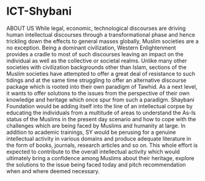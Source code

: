 # ICT-Shybani
ABOUT US  While legal, economic, technological discourses are driving human intellectual discourses through a transformational phase and hence trickling down the effects to general masses globally, Muslim societies are a no exception. Being a dominant civilization, Western Enlightenment provides a cradle to most of such discourses leaving an impact on the individual as well as the collective or societal realms. Unlike many other societies with civilization backgrounds other than Islam, sections of the Muslim societies have attempted to offer a great deal of resistance to such tidings and at the same time struggling to offer an alternative discourse package which is rooted into their own paradigm of Tawhid.  As a next level, it wants to offer solutions to the issues from the perspective of their own knowledge and heritage which once spur from such a paradigm.  Shaybani Foundation would be adding itself into the line of an intellectual corpse by educating the individuals from a multitude of areas to understand the As-Is status of the Muslims in the present day scenario and how to cope with the challenges which are being faced by Muslims and humanity at large. In addition to academic trainings, SY would be perusing for a genuine intellectual activity in various domains and produce adequate literature in the form of books, journals, research articles and so on.  This whole effort is expected to contribute to the overall intellectual activity which would ultimately bring a confidence among Muslims about their heritage, explore the solutions to the issue being faced today and pitch recommendation when and where deemed necessary.
